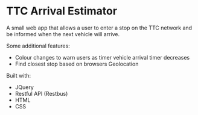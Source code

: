 TTC Arrival Estimator
=====================

A small web app that allows a user to enter a stop on the TTC network and be informed when the next vehicle will arrive.

Some additional features:
* Colour changes to warn users as timer vehicle arrival timer decreases
* Find closest stop based on browsers Geolocation


Built with:
* JQuery
* Restful API (Restbus)
* HTML
* CSS
